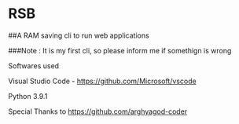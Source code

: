 # RSB

##A RAM saving cli to run web applications

###Note : It is my first cli, so please inform me if somethign is wrong


Softwares used

Visual Studio Code - https://github.com/Microsoft/vscode

Python 3.9.1

Special Thanks to https://github.com/arghyagod-coder

